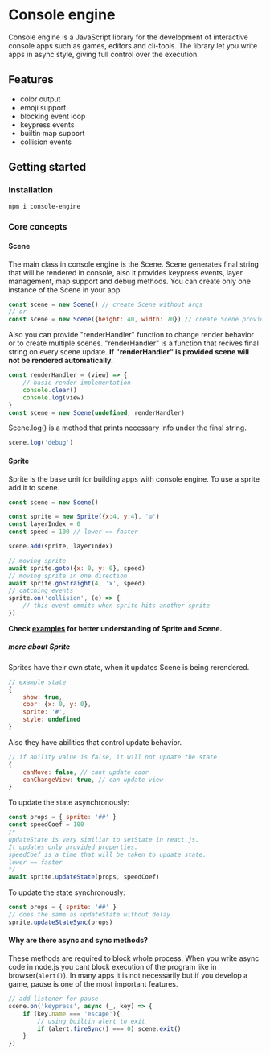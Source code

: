 # Console engine
Console engine is a JavaScript library for the development of interactive console apps such as games, editors and cli-tools. The library let you write apps in async style, giving full control over the execution.
## Features
 - color output
 - emoji support
 - blocking event loop
 - keypress events
 - builtin map support
 - collision events

## Getting started
### Installation
```shell
npm i console-engine
```
### Core concepts
#### Scene
The main class in console engine is the Scene. Scene generates final string that will be rendered in console, also it provides keypress events, layer management, map support and debug methods.
You can create only one instance of the Scene in your app:
```javascript
const scene = new Scene() // create Scene without args
// or
const scene = new Scene({height: 40, width: 70}) // create Scene providing size
```
Also you can provide "renderHandler" function to change render behavior or to create multiple scenes. "renderHandler" is a function that recives final string on every scene update. **If "renderHandler" is provided scene will not be rendered automatically.**
```javascript
const renderHandler = (view) => {
	// basic render implementation
	console.clear()
	console.log(view)
}
const scene = new Scene(undefined, renderHandler)
```
Scene.log() is a method that prints necessary info under the final string.
```javascript
scene.log('debug')
```

#### Sprite
Sprite is the base unit for building apps with console engine. To use a sprite add it to scene.

```javascript
const scene = new Scene()

const sprite = new Sprite({x:4, y:4}, '☮️')
const layerIndex = 0
const speed = 100 // lower == faster

scene.add(sprite, layerIndex)

// moving sprite
await sprite.goto({x: 0, y: 0}, speed)
// moving sprite in one direction
await sprite.goStraight(4, 'x', speed)
// catching events
sprite.on('collision', (e) => {
    // this event emmits when sprite hits another sprite
})
```
**Check [examples](https://github.com/GachiLord/console-engine/tree/master/src/examples "examples") for better understanding of Sprite and Scene.**

##### more about Sprite
Sprites have their own state, when it updates Scene is being rerendered.
```javascript
// example state
{
    show: true,
    coor: {x: 0, y: 0},
    sprite: '#',
    style: undefined
}
```
Also they have abilities that control update behavior.
```javascript
// if ability value is false, it will not update the state
{
	canMove: false, // cant update coor
	canChangeView: true, // can update view
}
```
To update the state asynchronously:
```javascript
const props = { sprite: '##' }
const speedCoef = 100
/*
updateState is very similiar to setState in react.js.
It updates only provided properties.
speedCoef is a time that will be taken to update state.
lower == faster
*/
await sprite.updateState(props, speedCoef)
```
To update the state synchronously:
```javascript
const props = { sprite: '##' }
// does the same as updateState without delay
sprite.updateStateSync(props)
```
#### Why are there async and sync methods?
These methods are required to block whole process. When you write async code in node.js you cant block execution of the program like in browser(`alert()`). In many apps it is not necessarily but if you develop a game, pause is one of the most important features.
```javascript
// add listener for pause
scene.on('keypress', async (_, key) => {
    if (key.name === 'escape'){
		// using builtin alert to exit
        if (alert.fireSync() === 0) scene.exit()
    }
})
```